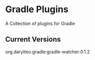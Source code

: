 # Gradle Plugins

A Collection of plugins for Gradle

## Current Versions

org.darylteo.gradle:gradle-watcher:0.1.2
